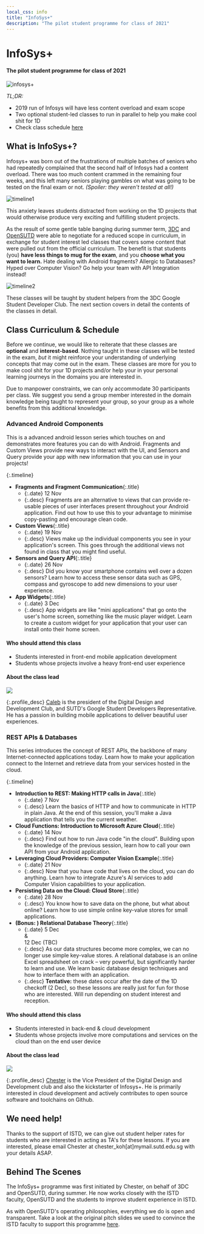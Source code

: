 ```yaml
---
local_css: info
title: "InfoSys+"
description: "The pilot student programme for class of 2021"
---
```

# InfoSys+
#### The pilot student programme for class of 2021

![infosys+](img/infosys+.png)

*TL;DR:*
- 2019 run of Infosys will have less content overload and exam scope
- Two optional student-led classes to run in parallel to help you make cool shit for 1D
- Check class schedule [here](#class-curriculum--schedule)

## What is InfoSys+?

Infosys+ was born out of the frustrations of multiple batches of seniors who had repeatedly complained that the second half of Infosys had a content overload. There was too much content crammed in the remaining four weeks, and this left many seniors playing gambles on what was going to be tested on the final exam or not. _(Spoiler: they weren't tested at all!)_

![timeline1](img/timeline1.png)

This anxiety leaves students distracted from working on the 1D projects that would otherwise produce very exciting and fulfilling student projects.

As the result of some gentle table banging during summer term, [3DC](https://sites.google.com/view/digitaldevs/home) and [OpenSUTD](https://opensutd.org) were able to negotiate for a reduced scope in curriculum, in exchange for student interest led classes that covers some content that were pulled out from the official curriculum. The benefit is that students (you) **have less things to mug for the exam**, and you **choose what you want to learn.** Hate dealing with Android fragments? Allergic to Databases? Hyped over Computer Vision? Go help your team with API Integration instead!

![timeline2](img/timeline2.png)

These classes will be taught by student helpers from the 3DC Google Student Developer Club. The next section covers in detail the contents of the classes in detail.

## Class Curriculum & Schedule

Before we continue, we would like to reiterate that these classes are **optional** and **interest-based**. Nothing taught in these classes will be tested in the exam, _but_ it might reinforce your understanding of underlying concepts that may come out in the exam. These classes are more for you to make cool shit for your 1D projects and/or help your in your personal learning journeys in the domains you are interested in.

Due to manpower constraints, we can only accommodate 30 participants per class. We suggest you send a group member interested in the domain knowledge being taught to represent your group, so your group as a whole benefits from this additional knowledge.

### Advanced Android Components
This is a advanced android lesson series which touches on and demonstrates more features you can do with Android.
Fragments and Custom Views provide new ways to interact with the UI, and Sensors and Query provide your app with new information that you can use in your projects!

{:.timeline}
- __Fragments and Fragment Communication__{:.title}
  - {:.date} 12 Nov
  - {:.desc} Fragments are an alternative to views that can provide re-usable pieces of user interfaces present throughout your Android application. Find out how to use this to your advantage to minimise copy-pasting and encourage clean code.
- __Custom Views__{:.title}
  - {:.date} 19 Nov
  - {:.desc} Views make up the individual components you see in your application's screen. This goes through the additional views not found in class that you might find useful.
- __Sensors and Query API__{:.title}
  - {:.date} 26 Nov
  - {:.desc} Did you know your smartphone contains well over a dozen sensors? Learn how to access these sensor data such as GPS, compass and gyroscope to add new dimensions to your user experience.
- __App Widgets__{:.title}
  - {:.date} 3 Dec
  - {:.desc} App widgets are like "mini applications" that go onto the user's home screen, something like the music player widget. Learn to create a custom widget for your application that your user can install onto their home screen.

#### Who should attend this class
- Students interested in front-end mobile application development
- Students whose projects involve a heavy front-end user experience

#### About the class lead
<div class="profile_img_container"><img class="profile_img" src="img/caleb.jpg"></div>

{:.profile_desc}
[Caleb](https://opensutd.org/#people-caleb) is the president of the Digital Design and Development Club, and SUTD's Google Student Developers Representative. He has a passion in building mobile applications to deliver beautiful user experiences.


### REST APIs & Databases
This series introduces the concept of REST APIs, the backbone of many Internet-connected applications today. Learn how to make your application connect to the Internet and retrieve data from your services hosted in the cloud.

{:.timeline}
- __Introduction to REST: Making HTTP calls in Java__{:.title}
  - {:.date} 7 Nov
  - {:.desc} Learn the basics of HTTP and how to communicate in HTTP in plain Java. At the end of this session, you'll make a Java application that tells you the current weather.
- __Cloud Functions: Introduction to Microsoft Azure Cloud__{:.title}
  - {:.date} 14 Nov
  - {:.desc} Find out how to run Java code "in the cloud". Building upon the knowledge of the previous session, learn how to call your own API from your Android application.
- __Leveraging Cloud Providers: Computer Vision Example__{:.title}
  - {:.date} 21 Nov
  - {:.desc} Now that you have code that lives on the cloud, you can do anything. Learn how to integrate Azure's AI services to add Computer Vision capabilities to your application.
- __Persisting Data on the Cloud: Cloud Store__{:.title}
  - {:.date} 28 Nov
  - {:.desc} You know how to save data on the phone, but what about online? Learn how to use simple online key-value stores for small applications.
- __(Bonus: ) Relational Database Theory__{:.title}
  - {:.date} 5 Dec <br> & <br> 12 Dec (TBC)
  - {:.desc} As our data structures become more complex, we can no longer use simple key-value stores. A relational database is an online Excel spreadsheet on crack – very powerful, but significantly harder to learn and use. We learn basic database design techniques and how to interface them with an application.
  - {:.desc} **Tentative:** these dates occur after the date of the 1D checkoff (2 Dec), so these lessons are really just for fun for those who are interested. Will run depending on student interest and reception.

#### Who should attend this class
  - Students interested in back-end & cloud development
  - Students whose projects involve more computations and services on the cloud than on the end user device

#### About the class lead
<div class="profile_img_container"><img class="profile_img" src="img/chester.jpg"></div>

{:.profile_desc}
[Chester](https://opensutd.org/#people-chester) is the Vice President of the Digital Design and Development club and also the kickstarter of Infosys+. He is primarily interested in cloud development and actively contributes to open source software and toolchains on Github.

## We need help!
Thanks to the support of ISTD, we can give out student helper rates for students who are interested in acting as TA's for these lessons. If you are interested, please email Chester at chester_koh[at]mymail.sutd.edu.sg with your details ASAP.

## Behind The Scenes
The InfoSys+ programme was first initiated by Chester, on behalf of 3DC and OpenSUTD, during summer. He now works closely with the ISTD faculty, OpenSUTD and the students to improve student experience in ISTD.

As with OpenSUTD's operating philosophies, everything we do is open and transparent. Take a look at the original pitch slides we used to convince the ISTD faculty to support this programme [here](https://sutdapac-my.sharepoint.com/:b:/g/personal/chester_koh_mymail_sutd_edu_sg/EX1ZzjwGb7BGiKljq31JlrUBkQbvrFYw5i3M8_MfmupTbA?e=0HPNcQ).
